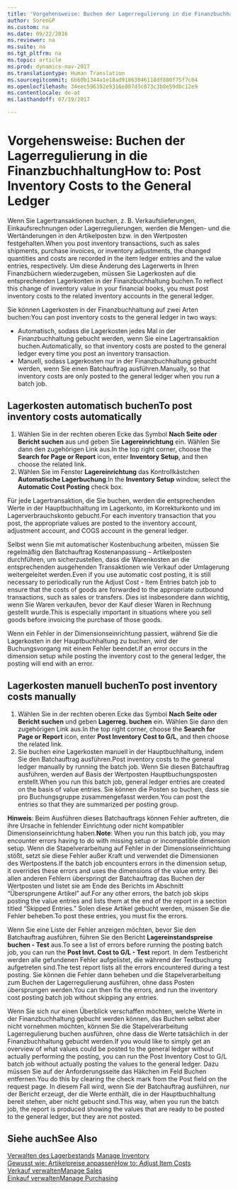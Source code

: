 ```yaml
---
title: 'Vorgehensweise: Buchen der Lagerregulierung in die Finanzbuchhaltung'
author: SorenGP
ms.custom: na
ms.date: 09/22/2016
ms.reviewer: na
ms.suite: na
ms.tgt_pltfrm: na
ms.topic: article
ms.prod: dynamics-nav-2017
ms.translationtype: Human Translation
ms.sourcegitcommit: 6b60b1344a1e18ad91863046110df880f75f7c04
ms.openlocfilehash: 34eec596392e9316e807d3c073c3b8e59dbc12e9
ms.contentlocale: de-at
ms.lasthandoff: 07/19/2017

---
```


# <a name="how-to-post-inventory-costs-to-the-general-ledger"></a><span data-ttu-id="148dc-102">Vorgehensweise: Buchen der Lagerregulierung in die Finanzbuchhaltung</span><span class="sxs-lookup"><span data-stu-id="148dc-102">How to: Post Inventory Costs to the General Ledger</span></span>   
<span data-ttu-id="148dc-103">Wenn Sie Lagertransaktionen buchen, z. B. Verkaufslieferungen, Einkaufsrechnungen oder Lagerregulierungen, werden die Mengen- und die Wertänderungen in den Artikelposten bzw. in den Wertposten festgehalten.</span><span class="sxs-lookup"><span data-stu-id="148dc-103">When you post inventory transactions, such as sales shipments, purchase invoices, or inventory adjustments, the changed quantities and costs are recorded in the item ledger entries and the value entries, respectively.</span></span> <span data-ttu-id="148dc-104">Um diese Änderung des Lagerwerts in Ihren Finanzbüchern wiederzugeben, müssen Sie Lagerkosten auf die entsprechenden Lagerkonten in der Finanzbuchhaltung buchen.</span><span class="sxs-lookup"><span data-stu-id="148dc-104">To reflect this change of inventory value in your financial books, you must post inventory costs to the related inventory accounts in the general ledger.</span></span>

<span data-ttu-id="148dc-105">Sie können Lagerkosten in der Finanzbuchhaltung auf zwei Arten buchen:</span><span class="sxs-lookup"><span data-stu-id="148dc-105">You can post inventory costs to the general ledger in two ways:</span></span>

- <span data-ttu-id="148dc-106">Automatisch, sodass die Lagerkosten jedes Mal in der Finanzbuchhaltung gebucht werden, wenn Sie eine Lagertransaktion buchen.</span><span class="sxs-lookup"><span data-stu-id="148dc-106">Automatically, so that inventory costs are posted to the general ledger every time you post an inventory transaction.</span></span>
- <span data-ttu-id="148dc-107">Manuell, sodass Lagerkosten nur in der Finanzbuchhaltung gebucht werden, wenn Sie einen Batchauftrag ausführen.</span><span class="sxs-lookup"><span data-stu-id="148dc-107">Manually, so that inventory costs are only posted to the general ledger when you run a batch job.</span></span>


## <a name="to-post-inventory-costs-automatically"></a><span data-ttu-id="148dc-108">Lagerkosten automatisch buchen</span><span class="sxs-lookup"><span data-stu-id="148dc-108">To post inventory costs automatically</span></span>
1. <span data-ttu-id="148dc-109">Wählen Sie in der rechten oberen Ecke das Symbol **Nach Seite oder Bericht suchen** aus und geben Sie **Lagereinrichtung** ein. Wählen Sie dann den zugehörigen Link aus.</span><span class="sxs-lookup"><span data-stu-id="148dc-109">In the top right corner, choose the **Search for Page or Report** icon, enter **Inventory Setup**, and then choose the related link.</span></span>
2. <span data-ttu-id="148dc-110">Wählen Sie im Fenster **Lagereinrichtung** das Kontrollkästchen **Automatische Lagerbuchung**.</span><span class="sxs-lookup"><span data-stu-id="148dc-110">In the **Inventory Setup** window, select the **Automatic Cost Posting** check box.</span></span>

<span data-ttu-id="148dc-111">Für jede Lagertransaktion, die Sie buchen, werden die entsprechenden Werte in der Hauptbuchhaltung im Lagerkonto, im Korrekturkonto und im Lagerverbrauchskonto gebucht.</span><span class="sxs-lookup"><span data-stu-id="148dc-111">For each inventory transaction that you post, the appropriate values are posted to the inventory account, adjustment account, and COGS account in the general ledger.</span></span>

<span data-ttu-id="148dc-112">Selbst wenn Sie mit automatischer Kostenbuchung arbeiten, müssen Sie regelmäßig den Batchauftrag Kostenanpassung – Artikelposten durchführen, um sicherzustellen, dass die Warenkosten an die entsprechenden ausgehenden Transaktionen wie Verkauf oder Umlagerung weitergeleitet werden.</span><span class="sxs-lookup"><span data-stu-id="148dc-112">Even if you use automatic cost posting, it is still necessary to periodically run the Adjust Cost - Item Entries batch job to ensure that the costs of goods are forwarded to the appropriate outbound transactions, such as sales or transfers.</span></span> <span data-ttu-id="148dc-113">Dies ist insbesondere dann wichtig, wenn Sie Waren verkaufen, bevor der Kauf dieser Waren in Rechnung gestellt wurde.</span><span class="sxs-lookup"><span data-stu-id="148dc-113">This is especially important in situations where you sell goods before invoicing the purchase of those goods.</span></span>

<span data-ttu-id="148dc-114">Wenn ein Fehler in der Dimensionseinrichtung passiert, während Sie die Lagerkosten in der Hauptbuchhaltung zu buchen, wird der Buchungsvorgang mit einem Fehler beendet.</span><span class="sxs-lookup"><span data-stu-id="148dc-114">If an error occurs in the dimension setup while posting the inventory cost to the general ledger, the posting will end with an error.</span></span>

## <a name="to-post-inventory-costs-manually"></a><span data-ttu-id="148dc-115">Lagerkosten manuell buchen</span><span class="sxs-lookup"><span data-stu-id="148dc-115">To post inventory costs manually</span></span>
1. <span data-ttu-id="148dc-116">Wählen Sie in der rechten oberen Ecke das Symbol **Nach Seite oder Bericht suchen** und geben **Lagerreg. buchen** ein. Wählen Sie dann den zugehörigen Link aus.</span><span class="sxs-lookup"><span data-stu-id="148dc-116">In the top right corner, choose the **Search for Page or Report** icon, enter **Post Inventory Cost to G/L**, and then choose the related link.</span></span>
2. <span data-ttu-id="148dc-117">Sie buchen eine Lagerkosten manuell in der Hauptbuchhaltung, indem Sie den Batchauftrag ausführen.</span><span class="sxs-lookup"><span data-stu-id="148dc-117">Post inventory costs to the general ledger manually by running the batch job.</span></span> <span data-ttu-id="148dc-118">Wenn Sie diesen Batchauftrag ausführen, werden auf Basis der Wertposten Hauptbuchungsposten erstellt.</span><span class="sxs-lookup"><span data-stu-id="148dc-118">When you run this batch job, general ledger entries are created on the basis of value entries.</span></span> <span data-ttu-id="148dc-119">Sie können die Posten so buchen, dass sie pro Buchungsgruppe zusammengefasst werden.</span><span class="sxs-lookup"><span data-stu-id="148dc-119">You can post the entries so that they are summarized per posting group.</span></span>

<span data-ttu-id="148dc-120">**Hinweis**: Beim Ausführen dieses Batchauftrags können Fehler auftreten, die ihre Ursache in fehlender Einrichtung oder nicht kompatibler Dimensionseinrichtung haben.</span><span class="sxs-lookup"><span data-stu-id="148dc-120">**Note**: When you run this batch job, you may encounter errors having to do with missing setup or incompatible dimension setup.</span></span> <span data-ttu-id="148dc-121">Wenn die Stapelverarbeitung auf Fehler in der Dimensionseinrichtung stößt, setzt sie diese Fehler außer Kraft und verwendet die Dimensionen des Wertpostens.</span><span class="sxs-lookup"><span data-stu-id="148dc-121">If the batch job encounters errors in the dimension setup, it overrides these errors and uses the dimensions of the value entry.</span></span> <span data-ttu-id="148dc-122">Bei allen anderen Fehlern überspringt der Batchauftrag das Buchen der Wertposten und listet sie am Ende des Berichts im Abschnitt “Übersprungene Artikel” auf.</span><span class="sxs-lookup"><span data-stu-id="148dc-122">For any other errors, the batch job skips posting the value entries and lists them at the end of the report in a section titled “Skipped Entries.”</span></span> <span data-ttu-id="148dc-123">Solen diese Artikel gebucht werden, müssen Sie die Fehler beheben.</span><span class="sxs-lookup"><span data-stu-id="148dc-123">To post these entries, you must fix the errors.</span></span>

<span data-ttu-id="148dc-124">Wenn Sie eine Liste der Fehler anzeigen möchten, bevor Sie den Batchauftrag ausführen, führen Sie den Bericht **Lagereinstandspreise buchen - Test** aus.</span><span class="sxs-lookup"><span data-stu-id="148dc-124">To see a list of errors before running the posting batch job, you can run the **Post Invt. Cost to G/L - Test** report.</span></span> <span data-ttu-id="148dc-125">In dem Testbericht werden alle gefundenen Fehler aufgelistet, die während der Testbuchung aufgetreten sind.</span><span class="sxs-lookup"><span data-stu-id="148dc-125">The test report lists all the errors encountered during a test posting.</span></span> <span data-ttu-id="148dc-126">Sie können die Fehler dann beheben und die Stapelverarbeitung zum Buchen der Lagerregulierung ausführen, ohne dass Posten übersprungen werden.</span><span class="sxs-lookup"><span data-stu-id="148dc-126">You can then fix the errors, and run the inventory cost posting batch job without skipping any entries.</span></span>

<span data-ttu-id="148dc-127">Wenn Sie sich nur einen Überblick verschaffen möchten, welche Werte in der Finanzbuchhaltung gebucht werden können, das Buchen selbst aber nicht vornehmen möchten, können Sie die Stapelverarbeitung Lagerregulierung buchen ausführen, ohne dass die Werte tatsächlich in der Finanzbuchhaltung gebucht werden.</span><span class="sxs-lookup"><span data-stu-id="148dc-127">If you would like to simply get an overview of what values could be posted to the general ledger without actually performing the posting, you can run the Post Inventory Cost to G/L batch job without actually posting the values to the general ledger.</span></span> <span data-ttu-id="148dc-128">Dazu müssen Sie auf der Anforderungsseite das Häkchen im Feld Buchen entfernen.</span><span class="sxs-lookup"><span data-stu-id="148dc-128">You do this by clearing the check mark from the Post field on the request page.</span></span> <span data-ttu-id="148dc-129">In diesem Fall wird, wenn Sie der Batchauftrag ausführen, nur der Bericht erzeugt, der die Werte enthält, die in der Hauptbuchhaltung bereit stehen, aber nicht gebucht sind.</span><span class="sxs-lookup"><span data-stu-id="148dc-129">This way, when you run the batch job, the report is produced showing the values that are ready to be posted to the general ledger, but they are not posted.</span></span>

## <a name="see-also"></a><span data-ttu-id="148dc-130">Siehe auch</span><span class="sxs-lookup"><span data-stu-id="148dc-130">See Also</span></span>
<span data-ttu-id="148dc-131">[Verwalten des Lagerbestands](inventory-manage-inventory.md)  </span><span class="sxs-lookup"><span data-stu-id="148dc-131">[Manage Inventory](inventory-manage-inventory.md)  </span></span>  
[<span data-ttu-id="148dc-132">Gewusst wie: Artikelpreise anpassen</span><span class="sxs-lookup"><span data-stu-id="148dc-132">How to: Adjust Item Costs</span></span>](inventory-how-adjust-item-costs.md)  
[<span data-ttu-id="148dc-133">Verkauf verwalten</span><span class="sxs-lookup"><span data-stu-id="148dc-133">Manage Sales</span></span>](sales-manage-sales.md)  
[<span data-ttu-id="148dc-134">Einkauf verwalten</span><span class="sxs-lookup"><span data-stu-id="148dc-134">Manage Purchasing</span></span>](purchasing-manage-purchasing.md)

